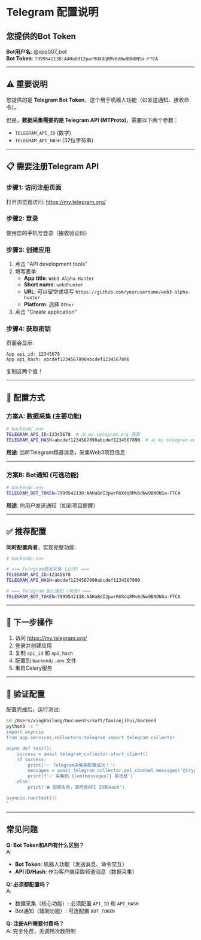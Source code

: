 # Telegram 配置说明

## 您提供的Bot Token

**Bot用户名**: @iqiq007_bot  
**Bot Token**: `7999542138:AAHaBdI2pwrRUXdqRMv6dNw9BNONSa-FTCA`

---

## ⚠️ 重要说明

您提供的是 **Telegram Bot Token**，这个用于机器人功能（如发送通知、接收命令）。

但是，**数据采集需要的是 Telegram API (MTProto)**，需要以下两个参数：
- `TELEGRAM_API_ID` (数字)
- `TELEGRAM_API_HASH` (32位字符串)

---

## 📋 需要注册Telegram API

### 步骤1: 访问注册页面
打开浏览器访问: https://my.telegram.org/

### 步骤2: 登录
使用您的手机号登录（接收验证码）

### 步骤3: 创建应用
1. 点击 "API development tools"
2. 填写表单:
   - **App title**: `Web3 Alpha Hunter`
   - **Short name**: `web3hunter`
   - **URL**: 可以留空或填写 `https://github.com/yourusername/web3-alpha-hunter`
   - **Platform**: 选择 `Other`
3. 点击 "Create application"

### 步骤4: 获取密钥
页面会显示:
```
App api_id: 12345678
App api_hash: abcdef1234567890abcdef1234567890
```

复制这两个值！

---

## 🔧 配置方式

### 方案A: 数据采集 (主要功能)

```bash
# backend/.env
TELEGRAM_API_ID=12345678  # 从 my.telegram.org 获取
TELEGRAM_API_HASH=abcdef1234567890abcdef1234567890  # 从 my.telegram.org 获取
```

**用途**: 监听Telegram频道消息，采集Web3项目信息

---

### 方案B: Bot通知 (可选功能)

```bash
# backend/.env
TELEGRAM_BOT_TOKEN=7999542138:AAHaBdI2pwrRUXdqRMv6dNw9BNONSa-FTCA
```

**用途**: 向用户发送通知（如新项目提醒）

---

## ✅ 推荐配置

**同时配置两者**，实现完整功能:

```bash
# backend/.env

# === Telegram数据采集 (必须) ===
TELEGRAM_API_ID=12345678
TELEGRAM_API_HASH=abcdef1234567890abcdef1234567890

# === Telegram Bot通知 (可选) ===
TELEGRAM_BOT_TOKEN=7999542138:AAHaBdI2pwrRUXdqRMv6dNw9BNONSa-FTCA
```

---

## 📝 下一步操作

1. 访问 https://my.telegram.org/
2. 登录并创建应用
3. 复制 `api_id` 和 `api_hash`
4. 配置到 `backend/.env` 文件
5. 重启Celery服务

---

## 🧪 验证配置

配置完成后，运行测试:

```bash
cd /Users/xinghailong/Documents/soft/faxianjihui/backend
python3 -c "
import asyncio
from app.services.collectors.telegram import telegram_collector

async def test():
    success = await telegram_collector.start_client()
    if success:
        print('✅ Telegram采集器配置成功！')
        messages = await telegram_collector.get_channel_messages('@cryptonewsflash', limit=5)
        print(f'✅ 采集到 {len(messages)} 条消息')
    else:
        print('❌ 配置失败，请检查API ID和Hash')

asyncio.run(test())
"
```

---

## 常见问题

**Q: Bot Token和API有什么区别？**  
A: 
- **Bot Token**: 机器人功能（发送消息、命令交互）
- **API ID/Hash**: 作为客户端读取频道消息（数据采集）

**Q: 必须都配置吗？**  
A: 
- 数据采集（核心功能）: 必须配置 `API_ID` 和 `API_HASH`
- Bot通知（辅助功能）: 可选配置 `BOT_TOKEN`

**Q: 注册API需要付费吗？**  
A: 完全免费，无调用次数限制

